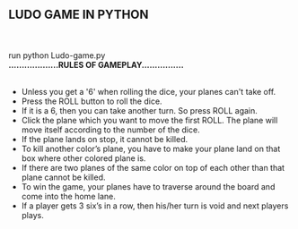 <h2>LUDO GAME IN PYTHON</h2><br/>
<br/>
run python Ludo-game.py
<br/>
<strong>...................RULES OF GAMEPLAY................</strong><br/>
<br/>
<ul>
<li>Unless you get a '6' when rolling the dice, your planes can't take off.</li>
<li>Press the ROLL button to roll the dice.</li>
<li>If it is a 6, then you can take another turn. So press ROLL again.</li>
<li>Click the plane which you want to move the first ROLL. The plane will move itself according to the number of the dice.</li>
<li>If the plane lands on stop, it cannot be killed.</li>
<li>To kill another color’s plane, you have to make your plane land on that box where other colored plane is.</li>
<li>If there are two planes of the same color on top of each other than that plane cannot be killed.</li>
<li>To win the game, your planes have to traverse around the board and come into the home lane.</li>
<li>If a player gets 3 six’s in a row, then his/her turn is void and next players plays.</li>
</ul>
